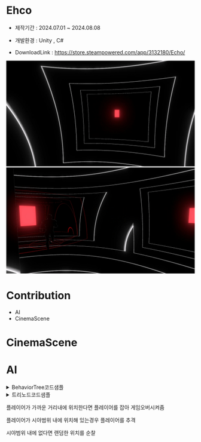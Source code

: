 # Ehco

* 제작기간 : 2024.07.01 ~ 2024.08.08

* 개발환경 : Unity , C#

* DownloadLink : https://store.steampowered.com/app/3132180/Echo/
  
![Alt text](readmeimg/EcoBackgroundImage03.jpg)
![Alt text](readmeimg/EcoBackgroundImage04.jpg)



# Contribution

* AI
* CinemaScene
  

# CinemaScene





# AI

 
<details>
<summary>BehaviorTree코드샘플</summary>
  
```cs
  
public class BehaviorTree : MonoBehaviour
{
    //트리의 루트 노드는 항상 브런치노드에서 파생 되어야함
    public BranchNode rootNode;
    private bool isRun = true;
    public void RunTree()
    {
        if(isRun)
        rootNode.Tick();
    }

    public void ChangeTreeState()
    {
        rootNode.currentChild = 0;
        isRun = !isRun;
    }
    public bool GetRunState()
    {
        return isRun;
    }

}

```

</details>
 
<details>
<summary>트리노드코드샘플</summary>
  
```cs

//behaviortree를 사용하기위해서 이 이넘값을 리턴해야만 사용가능
public enum ReturnCode { FAILURE, SUCCESS, RUNNING };

//노드는 따로 스크립트로 만들 필요가 없기 때문에 기본클래스로 생성
public class BaseNode 
{
    // Start is called before the first frame update

    public virtual ReturnCode Tick()
    {
        return ReturnCode.SUCCESS;
    }

}


```

```cs

//behaviortree를 사용하기위해서 이 이넘값을 리턴해야만 사용가능
public enum ReturnCode { FAILURE, SUCCESS, RUNNING };

//노드는 따로 스크립트로 만들 필요가 없기 때문에 기본클래스로 생성
public class BaseNode 
{
    // Start is called before the first frame update

    public virtual ReturnCode Tick()
    {
        return ReturnCode.SUCCESS;
    }

}


```

</details>
 
플레이어가 가까운 거리내에 위치한다면 플레이어를 잡아 게임오버시켜줌

플레이어가 시야범위 내에 위치해 있는경우 플레이어를 추격

시야범위 내에 없다면 랜덤한 위치를 순찰





